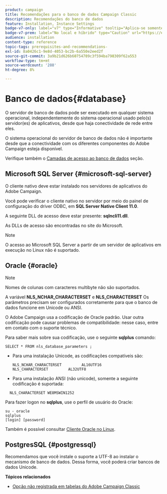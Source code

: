```yaml
---
product: campaign
title: Recomendações para o banco de dados Campaign Classic
description: Recomendações do banco de dados
feature: Installation, Instance Settings
badge-v7-only: label="v7" type="Informative" tooltip="Aplica-se somente ao Campaign Classic v7"
badge-v7-prem: label="No local e híbrido" type="Caution" url="https://experienceleague.adobe.com/docs/campaign-classic/using/installing-campaign-classic/architecture-and-hosting-models/hosting-models-lp/hosting-models.html?lang=pt-BR" tooltip="Aplica-se somente a implantações locais e híbridas"
audience: installation
content-type: reference
topic-tags: prerequisites-and-recommendations-
exl-id: 8a0426c1-9e8d-4053-bc2b-6a550e2eed2f
source-git-commit: 3a9b21d626b60754789c3f594ba798309f62a553
workflow-type: tm+mt
source-wordcount: '288'
ht-degree: 8%

---
```


# Banco de dados{#database}



O servidor de banco de dados pode ser executado em qualquer sistema operacional, independentemente do sistema operacional usado pelo(s) servidor(es) de aplicativos, desde que haja conectividade de rede entre eles.

O sistema operacional do servidor de banco de dados não é importante desde que a conectividade com os diferentes componentes do Adobe Campaign esteja disponível.

Verifique também o [Camadas de acesso ao banco de dados](../../installation/using/prerequisites-of-campaign-installation-in-linux.md#database-access-layers) seção.

## Microsoft SQL Server {#microsoft-sql-server}

O cliente nativo deve estar instalado nos servidores de aplicativos do Adobe Campaign.

Você pode verificar o cliente nativo no servidor por meio do painel de configuração do driver ODBC, em **SQL Server Native Client 11.0**.

A seguinte DLL de acesso deve estar presente: **sqlncli11.dll**.

As DLLs de acesso são encontradas no site do Microsoft.

>[!NOTE]
>
>O acesso ao Microsoft SQL Server a partir de um servidor de aplicativos em execução no Linux não é suportado.

## Oracle {#oracle}

>[!NOTE]
>
>Nomes de colunas com caracteres multibyte não são suportados.

A variável **NLS_NCHAR_CHARACTERSET** e **NLS_CHARACTERSET** Os parâmetros precisam ser configurados corretamente para que o banco de dados funcione em Unicode ou ANSI.

O Adobe Campaign usa a codificação de Oracle padrão. Usar outra codificação pode causar problemas de compatibilidade: nesse caso, entre em contato com o suporte técnico.

Para saber mais sobre sua codificação, use o seguinte **sqlplus** comando:

```
SELECT * FROM nls_database_parameters ;
```

* Para uma instalação Unicode, as codificações compatíveis são:

  ```
  NLS_NCHAR_CHARACTERSET         AL16UTF16
  NLS_CHARACTERSET         AL32UTF8
  ```

* Para uma instalação ANSI (não unicode), somente a seguinte codificação é suportada:

```
  NLS_CHARACTERSET WE8MSWIN1252
```

Para fazer logon no **sqlplus**, use o perfil de usuário do Oracle:

```
su - oracle 
sqlplus 
[login] [password]
```

Também é possível consultar [Cliente Oracle no Linux](../../installation/using/installing-packages-with-linux.md#oracle-client-in-linux).

## PostgresSQL {#postgressql}

Recomendamos que você instale o suporte a UTF-8 ao instalar o mecanismo de banco de dados. Dessa forma, você poderá criar bancos de dados Unicode.

**Tópicos relacionados**

* [Opção não registrada em tabelas do Adobe Campaign Classic](https://helpx.adobe.com/campaign/kb/unlogged-tables-classic.html)
